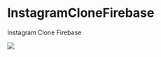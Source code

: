 # InstagramCloneFirebase
 Instagram Clone Firebase


[<img src="https://user-images.githubusercontent.com/9095803/234228347-6fc41805-febc-49a9-813a-2bd1ae5a16f0.jpg">]([https://www.youtube.com/watch?v=Hc79sDi3f0U](https://www.youtube.com/watch?v=x12GMaJM3tY) "Instagram Clone")

